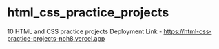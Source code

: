 # html_css_practice_projects
10 HTML and CSS practice projects
Deployment Link - https://html-css-practice-projects-noh8.vercel.app
